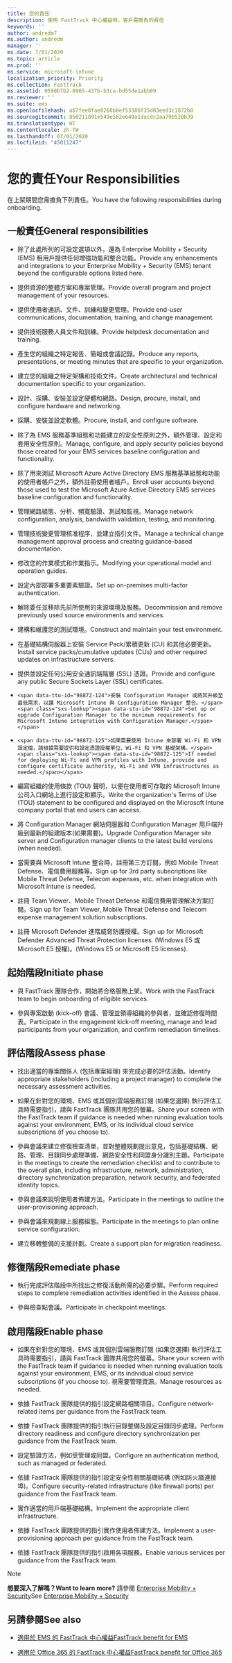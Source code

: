 ```yaml
---
title: 您的責任
description: 使用 FastTrack 中心權益時，客戶需擔負的責任
keywords: ''
author: andredm7
ms.author: andredm
manager: ''
ms.date: 7/01/2020
ms.topic: article
ms.prod: ''
ms.service: microsoft-intune
localization_priority: Priority
ms.collection: FastTrack
ms.assetid: 0590b7b2-0965-437b-b3ca-bd55de1abb09
ms.reviewer: ''
ms.suite: ems
ms.openlocfilehash: a67fee0fae8260b8ef53386f35d83eed3c1872b8
ms.sourcegitcommit: 850211891e549e582e649a1dacdc2aa79b520b39
ms.translationtype: HT
ms.contentlocale: zh-TW
ms.lasthandoff: 07/01/2020
ms.locfileid: "45011247"
---
```

# <a name="your-responsibilities"></a><span data-ttu-id="98872-103">您的責任</span><span class="sxs-lookup"><span data-stu-id="98872-103">Your Responsibilities</span></span>

<span data-ttu-id="98872-104">在上架期間您需擔負下列責任。</span><span class="sxs-lookup"><span data-stu-id="98872-104">You have the following responsibilities during onboarding.</span></span>

## <a name="general-responsibilities"></a><span data-ttu-id="98872-105">一般責任</span><span class="sxs-lookup"><span data-stu-id="98872-105">General responsibilities</span></span>

-   <span data-ttu-id="98872-106">除了此處所列的可設定選項以外，還為 Enterprise Mobility + Security (EMS) 租用戶提供任何增強功能和整合功能。</span><span class="sxs-lookup"><span data-stu-id="98872-106">Provide any enhancements and integrations to your Enterprise Mobility + Security (EMS) tenant beyond the configurable options listed here.</span></span>

-   <span data-ttu-id="98872-107">提供資源的整體方案和專案管理。</span><span class="sxs-lookup"><span data-stu-id="98872-107">Provide overall program and project management of your resources.</span></span>

-   <span data-ttu-id="98872-108">提供使用者通訊、文件、訓練和變更管理。</span><span class="sxs-lookup"><span data-stu-id="98872-108">Provide end-user communications, documentation, training, and change management.</span></span>

-   <span data-ttu-id="98872-109">提供技術服務人員文件和訓練。</span><span class="sxs-lookup"><span data-stu-id="98872-109">Provide helpdesk documentation and training.</span></span>

-   <span data-ttu-id="98872-110">產生您的組織之特定報告、簡報或會議記錄。</span><span class="sxs-lookup"><span data-stu-id="98872-110">Produce any reports, presentations, or meeting minutes that are specific to your organization.</span></span>

-   <span data-ttu-id="98872-111">建立您的組織之特定架構和技術文件。</span><span class="sxs-lookup"><span data-stu-id="98872-111">Create architectural and technical documentation specific to your organization.</span></span>

-   <span data-ttu-id="98872-112">設計、採購、安裝並設定硬體和網路。</span><span class="sxs-lookup"><span data-stu-id="98872-112">Design, procure, install, and configure hardware and networking.</span></span>

-   <span data-ttu-id="98872-113">採購、安裝並設定軟體。</span><span class="sxs-lookup"><span data-stu-id="98872-113">Procure, install, and configure software.</span></span>

-   <span data-ttu-id="98872-114">除了為 EMS 服務基準組態和功能建立的安全性原則之外，額外管理、設定和套用安全性原則。</span><span class="sxs-lookup"><span data-stu-id="98872-114">Manage, configure, and apply security policies beyond those created for your EMS services baseline configuration and functionality.</span></span>

-   <span data-ttu-id="98872-115">除了用來測試 Microsoft Azure Active Directory EMS 服務基準組態和功能的使用者帳戶之外，額外註冊使用者帳戶。</span><span class="sxs-lookup"><span data-stu-id="98872-115">Enroll user accounts beyond those used to test the Microsoft Azure Active Directory EMS services baseline configuration and functionality.</span></span>

-   <span data-ttu-id="98872-116">管理網路組態、分析、頻寬驗證、測試和監視。</span><span class="sxs-lookup"><span data-stu-id="98872-116">Manage network configuration, analysis, bandwidth validation, testing, and monitoring.</span></span>

-   <span data-ttu-id="98872-117">管理技術變更管理核准程序，並建立指引文件。</span><span class="sxs-lookup"><span data-stu-id="98872-117">Manage a technical change management approval process and creating guidance-based documentation.</span></span>

-   <span data-ttu-id="98872-118">修改您的作業模式和作業指示。</span><span class="sxs-lookup"><span data-stu-id="98872-118">Modifying your operational model and operation guides.</span></span>

-   <span data-ttu-id="98872-119">設定內部部署多重要素驗證。</span><span class="sxs-lookup"><span data-stu-id="98872-119">Set up on-premises multi-factor authentication.</span></span>

-   <span data-ttu-id="98872-120">解除委任並移除先前所使用的來源環境及服務。</span><span class="sxs-lookup"><span data-stu-id="98872-120">Decommission and remove previously used source environments and services.</span></span>

-   <span data-ttu-id="98872-121">建構和維護您的測試環境。</span><span class="sxs-lookup"><span data-stu-id="98872-121">Construct and maintain your test environment.</span></span>

-   <span data-ttu-id="98872-122">在基礎結構伺服器上安裝 Service Pack/累積更新 (CU) 和其他必要更新。</span><span class="sxs-lookup"><span data-stu-id="98872-122">Install service packs/cumulative updates (CUs) and other required updates on infrastructure servers.</span></span>

-   <span data-ttu-id="98872-123">提供並設定任何公用安全通訊端階層 (SSL) 憑證。</span><span class="sxs-lookup"><span data-stu-id="98872-123">Provide and configure any public Secure Sockets Layer (SSL) certificates.</span></span>

-     <span data-ttu-id="98872-124">安裝 Configuration Manager 或將其升級至最低需求，以讓 Microsoft Intune 與 Configuration Manager 整合。</span><span class="sxs-lookup"><span data-stu-id="98872-124">Set up or upgrade Configuration Manager to the minimum requirements for Microsoft Intune integration with Configuration Manager.</span></span>

-     <span data-ttu-id="98872-125">如果需要使用 Intune 來部署 Wi-Fi 和 VPN 設定檔，請根據需要提供和設定憑證授權單位、Wi-Fi 和 VPN 基礎架構。</span><span class="sxs-lookup"><span data-stu-id="98872-125">If needed for deploying Wi-Fi and VPN profiles with Intune, provide and configure certificate authority, Wi-Fi and VPN infrastructures as needed.</span></span>

-   <span data-ttu-id="98872-126">編寫組織的使用條款 (TOU) 聲明，以便在使用者可存取的 Microsoft Intune 公司入口網站上進行設定和顯示。</span><span class="sxs-lookup"><span data-stu-id="98872-126">Write the organization's Terms of Use (TOU) statement to be configured and displayed on the Microsoft Intune company portal that end users can access.</span></span>

-   <span data-ttu-id="98872-127">將 Configuration Manager 網站伺服器和 Configuration Manager 用戶端升級到最新的組建版本(如果需要)。</span><span class="sxs-lookup"><span data-stu-id="98872-127">Upgrade Configuration Manager site server and Configuration manager clients to the latest build versions (when needed).</span></span>

-   <span data-ttu-id="98872-128">當需要與 Microsoft Intune 整合時，註冊第三方訂閱，例如 Mobile Threat Defense、電信費用服務等。</span><span class="sxs-lookup"><span data-stu-id="98872-128">Sign up for 3rd party subscriptions like Mobile Threat Defense, Telecom expenses, etc. when integration with Microsoft Intune is needed.</span></span>

-   <span data-ttu-id="98872-129">註冊 Team Viewer、Mobile Threat Defense 和電信費用管理解決方案訂閱。</span><span class="sxs-lookup"><span data-stu-id="98872-129">Sign up for Team Viewer, Mobile Threat Defense and Telecom expense management solution subscriptions.</span></span>

-   <span data-ttu-id="98872-130">註冊 Microsoft Defender 進階威脅防護授權。</span><span class="sxs-lookup"><span data-stu-id="98872-130">Sign up for Microsoft Defender Advanced Threat Protection licenses.</span></span> <span data-ttu-id="98872-131">(Windows E5 或 Microsoft E5 授權)。</span><span class="sxs-lookup"><span data-stu-id="98872-131">(Windows E5 or Microsoft E5 licenses).</span></span>

## <a name="initiate-phase"></a><span data-ttu-id="98872-132">起始階段</span><span class="sxs-lookup"><span data-stu-id="98872-132">Initiate phase</span></span>

-   <span data-ttu-id="98872-133">與 FastTrack 團隊合作，開始將合格服務上架。</span><span class="sxs-lookup"><span data-stu-id="98872-133">Work with the FastTrack team to begin onboarding of eligible services.</span></span>

-   <span data-ttu-id="98872-134">參與專案啟動 (kick-off) 會議、管理並領導組織的參與者，並確認修復時間表。</span><span class="sxs-lookup"><span data-stu-id="98872-134">Participate in the engagement kick-off meeting, manage and lead participants from your organization, and confirm remediation timelines.</span></span>

## <a name="assess-phase"></a><span data-ttu-id="98872-135">評估階段</span><span class="sxs-lookup"><span data-stu-id="98872-135">Assess phase</span></span>

-   <span data-ttu-id="98872-136">找出適當的專案關係人 (包括專案經理) 來完成必要的評估活動。</span><span class="sxs-lookup"><span data-stu-id="98872-136">Identify appropriate stakeholders (including a project manager) to complete the necessary assessment activities.</span></span>

-   <span data-ttu-id="98872-137">如果在針對您的環境、EMS 或其個別雲端服務訂閱 (如果您選擇) 執行評估工具時需要指引，請與 FastTrack 團隊共用您的螢幕。</span><span class="sxs-lookup"><span data-stu-id="98872-137">Share your screen with the FastTrack team if guidance is needed when running evaluation tools against your environment, EMS, or its individual cloud service subscriptions (if you choose to).</span></span>

-   <span data-ttu-id="98872-138">參與會議來建立修復檢查清單，並對整體規劃提出意見，包括基礎結構、網路、管理、目錄同步處理準備、網路安全性和同盟身分識別主題。</span><span class="sxs-lookup"><span data-stu-id="98872-138">Participate in the meetings to create the remediation checklist and to contribute to the overall plan, including infrastructure, network, administration, directory synchronization preparation, network security, and federated identity topics.</span></span>

-   <span data-ttu-id="98872-139">參與會議來說明使用者佈建方法。</span><span class="sxs-lookup"><span data-stu-id="98872-139">Participate in the meetings to outline the user-provisioning approach.</span></span>

-   <span data-ttu-id="98872-140">參與會議來規劃線上服務組態。</span><span class="sxs-lookup"><span data-stu-id="98872-140">Participate in the meetings to plan online service configuration.</span></span>

-   <span data-ttu-id="98872-141">建立移轉整備的支援計劃。</span><span class="sxs-lookup"><span data-stu-id="98872-141">Create a support plan for migration readiness.</span></span>

## <a name="remediate-phase"></a><span data-ttu-id="98872-142">修復階段</span><span class="sxs-lookup"><span data-stu-id="98872-142">Remediate phase</span></span>

-   <span data-ttu-id="98872-143">執行完成評估階段中所找出之修復活動所需的必要步驟。</span><span class="sxs-lookup"><span data-stu-id="98872-143">Perform required steps to complete remediation activities identified in the Assess phase.</span></span>

-   <span data-ttu-id="98872-144">參與檢查點會議。</span><span class="sxs-lookup"><span data-stu-id="98872-144">Participate in checkpoint meetings.</span></span>

## <a name="enable-phase"></a><span data-ttu-id="98872-145">啟用階段</span><span class="sxs-lookup"><span data-stu-id="98872-145">Enable phase</span></span>

-   <span data-ttu-id="98872-146">如果在針對您的環境、EMS 或其個別雲端服務訂閱 (如果您選擇) 執行評估工具時需要指引，請與 FastTrack 團隊共用您的螢幕。</span><span class="sxs-lookup"><span data-stu-id="98872-146">Share your screen with the FastTrack team if guidance is needed when running evaluation tools against your environment, EMS, or its individual cloud service subscriptions (if you choose to).</span></span> <span data-ttu-id="98872-147">視需要管理資源。</span><span class="sxs-lookup"><span data-stu-id="98872-147">Manage resources as needed.</span></span>

-   <span data-ttu-id="98872-148">依據 FastTrack 團隊提供的指引設定網路相關項目。</span><span class="sxs-lookup"><span data-stu-id="98872-148">Configure network-related items per guidance from the FastTrack team.</span></span>

-   <span data-ttu-id="98872-149">依據 FastTrack 團隊提供的指引執行目錄整備及設定目錄同步處理。</span><span class="sxs-lookup"><span data-stu-id="98872-149">Perform directory readiness and configure directory synchronization per guidance from the FastTrack team.</span></span>

-   <span data-ttu-id="98872-150">設定驗證方法，例如受管理或同盟。</span><span class="sxs-lookup"><span data-stu-id="98872-150">Configure an authentication method, such as managed or federated.</span></span> 

-   <span data-ttu-id="98872-151">依據 FastTrack 團隊提供的指引設定安全性相關基礎結構 (例如防火牆連接埠)。</span><span class="sxs-lookup"><span data-stu-id="98872-151">Configure security-related infrastructure (like firewall ports) per guidance from the FastTrack team.</span></span>

-   <span data-ttu-id="98872-152">實作適當的用戶端基礎結構。</span><span class="sxs-lookup"><span data-stu-id="98872-152">Implement the appropriate client infrastructure.</span></span>

-   <span data-ttu-id="98872-153">依據 FastTrack 團隊提供的指引實作使用者佈建方法。</span><span class="sxs-lookup"><span data-stu-id="98872-153">Implement a user-provisioning approach per guidance from the FastTrack team.</span></span>

-   <span data-ttu-id="98872-154">依據 FastTrack 團隊提供的指引啟用各項服務。</span><span class="sxs-lookup"><span data-stu-id="98872-154">Enable various services per guidance from the FastTrack team.</span></span>

> [!NOTE]
> <span data-ttu-id="98872-155">**想要深入了解嗎？**</span><span class="sxs-lookup"><span data-stu-id="98872-155">**Want to learn more?**</span></span> <span data-ttu-id="98872-156">請參閱 [Enterprise Mobility + Security](https://www.microsoft.com/cloud-platform/enterprise-mobility)</span><span class="sxs-lookup"><span data-stu-id="98872-156">See [Enterprise Mobility + Security](https://www.microsoft.com/cloud-platform/enterprise-mobility)</span></span>

## <a name="see-also"></a><span data-ttu-id="98872-157">另請參閱</span><span class="sxs-lookup"><span data-stu-id="98872-157">See also</span></span>

- [<span data-ttu-id="98872-158">適用於 EMS 的 FastTrack 中心權益</span><span class="sxs-lookup"><span data-stu-id="98872-158">FastTrack benefit for EMS</span></span>](EMS-fasttrack-benefit-for-EMS.md)

- [<span data-ttu-id="98872-159">適用於 Office 365 的 FastTrack 中心權益</span><span class="sxs-lookup"><span data-stu-id="98872-159">FastTrack benefit for Office 365</span></span>](O365-fasttrack-benefit-for-office-365.md)

